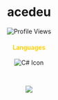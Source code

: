 <h1 align="center">acedeu</h1>

<p align="center">
  <img src="https://api.visitorbadge.io/api/visitors?path=https%3A%2F%2Fgithub.com%2Facedeu%2Facedeu&label=Profile%20Views&countColor=%23ffd105" alt="Profile Views" />
</p>

<h4 align="center" style="color: #ffd105;">Languages</h4>
<p align="center">
  <img src="https://skillicons.dev/icons?i=cs" alt="C# Icon" />
</p>

<br>

<p align="center">
  <img src="https://github-readme-stats.vercel.app/api/?username=acedeu&title_color=674fc9&text_color=9f9f9f&show_icons=true&bg_color=00000000&hide_border=true&icon_color=674fc9&hide_title=true&count_private=true" />
</p>
